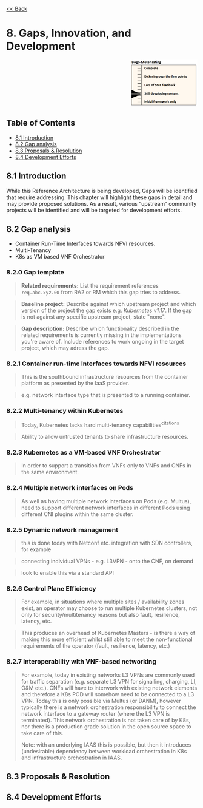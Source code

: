[<< Back](../../kubernetes)

# 8. Gaps, Innovation, and Development
<p align="right"><img src="../figures/bogo_sdc.png" alt="scope" title="Scope" width="35%"/></p>

## Table of Contents
* [8.1 Introduction](#8.1)
* [8.2 Gap analysis](#8.2)
* [8.3 Proposals & Resolution](#8.3)
* [8.4 Development Efforts](#8.3)

<a name="8.1"></a>
## 8.1 Introduction
While this Reference Architecture is being developed, Gaps will be identified that require addressing. This chapter will highlight these gaps in detail and may provide proposed solutions. As a result, various “upstream” community projects will be identified and will be targeted for development efforts.

<a name="8.2"></a>
## 8.2 Gap analysis

- Container Run-Time Interfaces towards NFVI resources.
- Multi-Tenancy
- K8s as VM based VNF Orchestrator

<a name="8.2.0"></a>
### 8.2.0 Gap template

> **Related requirements:** List the requirement references `req.abc.xyz.00` from RA2 or RM which this gap tries to address.

> **Baseline project:** Describe against which upstream project and which version of the project the gap exists e.g. _Kubernetes v1.17_. If the gap is not against any specific upstream project, state "none".

> **Gap description:** Describe which functionality described in the related requirements is currently missing in the implementations you're aware of. Include references to work ongoing in the target project, which may adress the gap.

<a name="8.2.1"></a>
### 8.2.1 Container run-time Interfaces towards NFVI resources

> This is the southbound infrastructure resources from the container platform as presented by the IaaS provider.

> e.g. network interface type that is presented to a running container.


<a name="8.2.2"></a>
### 8.2.2 Multi-tenancy within Kubernetes

> Today, Kubernetes lacks hard multi-tenancy capabilities<sup>citations</sup>

> Ability to allow untrusted tenants to share infrastructure resources.


<a name="8.2.3"></a>
### 8.2.3 Kubernetes as a VM-based VNF Orchestrator

> In order to support a transition from VNFs only to VNFs and CNFs in the same environment.


<a name="8.2.4"></a>
### 8.2.4 Multiple network interfaces on Pods

> As well as having multiple network interfaces on Pods (e.g. Multus), need to support different network interfaces in different Pods using different CNI plugins within the same cluster.


<a name="8.2.5"></a>
### 8.2.5 Dynamic network management

> this is done today with Netconf etc. integration with SDN controllers, for example

> connecting individual VPNs - e.g. L3VPN - onto the CNF, on demand

> look to enable this via a standard API


<a name="8.2.6"></a>
### 8.2.6 Control Plane Efficiency

> For example, in situations where multiple sites / availability zones exist, an operator may choose to run multiple Kubernetes clusters, not only for security/multitenancy reasons but also fault, resilience, latency, etc.

> This produces an overhead of Kubernetes Masters - is there a way of making this more efficient whilst still able to meet the non-functional requirements of the operator (fault, resilience, latency, etc.)


<a name="8.2.7"></a>
### 8.2.7 Interoperability with VNF-based networking

> For example, today in existing networks L3 VPNs are commonly used for traffic separation (e.g. separate L3 VPN for signalling, charging, LI, O&M etc.). CNFs will have to interwork with existing network elements and therefore a K8s POD will somehow need to be connected to a L3 VPN. Today this is only possible via Multus (or DANM), however typically there is a network orchestration responsibility to connect the network interface to a gateway router (where the L3 VPN is terminated). This network orchestration is not taken care of by K8s, nor there is a production grade solution in the open source space to take care of this.
>
> Note: with an underlying IAAS this is possible, but then it introduces (undesirable) dependency between workload orchestration in K8s and infrastructure orchestration in IAAS.


<a name="8.3"></a>
## 8.3 Proposals & Resolution

<a name="8.4"></a>
## 8.4 Development Efforts
